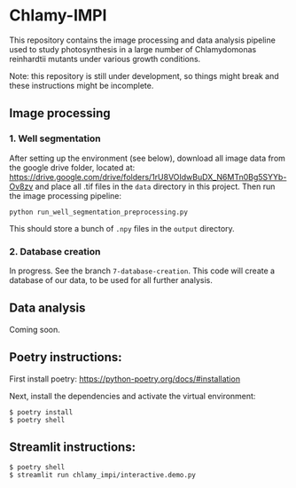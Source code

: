 # Chlamy-IMPI

This repository contains the image processing and data analysis pipeline used to study photosynthesis in a large
number of Chlamydomonas reinhardtii mutants under various growth conditions.

Note: this repository is still under development, so things might break and these instructions might be incomplete.

## Image processing

### 1. Well segmentation

After setting up the environment (see below), download all image data from the google drive folder,
located at: https://drive.google.com/drive/folders/1rU8VOIdwBuDX_N6MTn0Bg5SYYb-Ov8zv and place all .tif files
in the `data` directory in this project. Then run the image processing pipeline:

```
python run_well_segmentation_preprocessing.py
```

This should store a bunch of `.npy` files in the `output` directory.


### 2. Database creation

In progress. See the branch `7-database-creation`. This code will create a database of our data, to be used for all further analysis.


## Data analysis

Coming soon.


## Poetry instructions:

First install poetry: https://python-poetry.org/docs/#installation

Next, install the dependencies and activate the virtual environment:

```
$ poetry install
$ poetry shell
```

## Streamlit instructions:

```
$ poetry shell
$ streamlit run chlamy_impi/interactive.demo.py
```